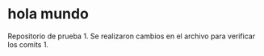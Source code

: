 # hola mundo
Repositorio de prueba
1.
Se realizaron cambios en el archivo para verificar los comits
1.
